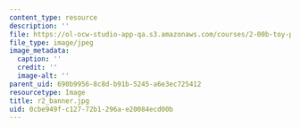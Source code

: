 ```yaml
---
content_type: resource
description: ''
file: https://ol-ocw-studio-app-qa.s3.amazonaws.com/courses/2-00b-toy-product-design-spring-2008/0cbe949fc12772b1296ae20084ecd00b_r2_banner.jpg
file_type: image/jpeg
image_metadata:
  caption: ''
  credit: ''
  image-alt: ''
parent_uid: 690b9956-8c8d-b91b-5245-a6e3ec725412
resourcetype: Image
title: r2_banner.jpg
uid: 0cbe949f-c127-72b1-296a-e20084ecd00b
---
```

